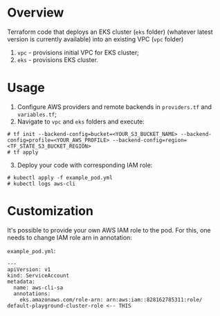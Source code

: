 # Overview

Terraform code that deploys an EKS cluster (`eks` folder) (whatever latest version is currently available) into an existing VPC (`vpc` folder)

1. `vpc` - provisions initial VPC for EKS cluster;
2. `eks` - provisions EKS cluster.

# Usage

1. Configure AWS providers and remote backends in `providers.tf` and `variables.tf`;
2. Navigate to `vpc` and `eks` folders and execute:
```
# tf init --backend-config=bucket=<YOUR_S3_BUCKET_NAME> --backend-config=profile=<YOUR_AWS_PROFILE> --backend-config=region=<TF_STATE_S3_BUCKET_REGION>
# tf apply
```
3. Deploy your code with corresponding IAM role:
```
# kubectl apply -f example_pod.yml
# kubectl logs aws-cli
```

# Customization

It's possible to provide your own AWS IAM role to the pod. For this, one needs to change IAM role arn in annotation:

`example_pod.yml`:
```
---
apiVersion: v1
kind: ServiceAccount
metadata:
  name: aws-cli-sa
  annotations:
    eks.amazonaws.com/role-arn: arn:aws:iam::828162785311:role/ default-playground-cluster-role <-- THIS
```

